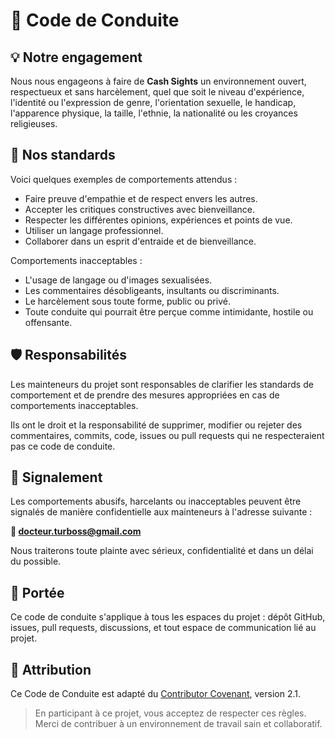 # 📜 Code de Conduite
## 💡 Notre engagement
Nous nous engageons à faire de **Cash Sights** un environnement ouvert, respectueux et sans harcèlement, quel que soit le niveau d'expérience, l'identité ou l'expression de genre, l'orientation sexuelle, le handicap, l'apparence physique, la taille, l'ethnie, la nationalité ou les croyances religieuses.

## 🤝 Nos standards
Voici quelques exemples de comportements attendus :
- Faire preuve d'empathie et de respect envers les autres.
- Accepter les critiques constructives avec bienveillance.
- Respecter les différentes opinions, expériences et points de vue.
- Utiliser un langage professionnel.
- Collaborer dans un esprit d'entraide et de bienveillance.

Comportements inacceptables :
- L'usage de langage ou d'images sexualisées.
- Les commentaires désobligeants, insultants ou discriminants.
- Le harcèlement sous toute forme, public ou privé.
- Toute conduite qui pourrait être perçue comme intimidante, hostile ou offensante.

## 🛡️ Responsabilités
Les mainteneurs du projet sont responsables de clarifier les standards de comportement et de prendre des mesures appropriées en cas de comportements inacceptables.

Ils ont le droit et la responsabilité de supprimer, modifier ou rejeter des commentaires, commits, code, issues ou pull requests qui ne respecteraient pas ce code de conduite.

## 📩 Signalement
Les comportements abusifs, harcelants ou inacceptables peuvent être signalés de manière confidentielle aux mainteneurs à l'adresse suivante :

**📧 docteur.turboss@gmail.com**

Nous traiterons toute plainte avec sérieux, confidentialité et dans un délai du possible.

## 📘 Portée
Ce code de conduite s'applique à tous les espaces du projet : dépôt GitHub, issues, pull requests, discussions, et tout espace de communication lié au projet.

## 📄 Attribution
Ce Code de Conduite est adapté du [Contributor Covenant](https://www.contributor-covenant.org/fr/version/2/1/code_of_conduct/), version 2.1.

> En participant à ce projet, vous acceptez de respecter ces règles. Merci de contribuer à un environnement de travail sain et collaboratif.